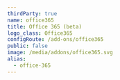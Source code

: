 ```yaml
---
thirdParty: true
name: office365
title: Office 365 (beta)
logo_class: Office365
configRoute: /add-ons/office365
public: false
image: /media/addons/office365.svg
alias:
  - office-365
---
```

